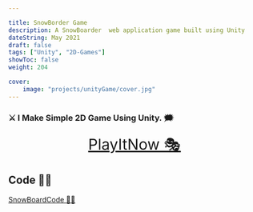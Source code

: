 ```yaml
---

title: SnowBorder Game
description: A SnowBoarder  web application game built using Unity
dateString: May 2021
draft: false
tags: ["Unity", "2D-Games"]
showToc: false
weight: 204

cover:
    image: "projects/unityGame/cover.jpg"
---
```



### ⚔ I Make Simple 2D Game Using Unity. 🗯

<p align="center">
  <a style="font-size:30px"  href="https://awwais.me/SnowBorder">
                                                                        PlayItNow 🎭</a>

</p>


## Code 👨‍💻

[SnowBoardCode 🙆‍♀️](https://github.com/awwais/SnowBorder)
